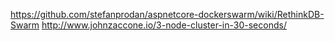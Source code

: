 https://github.com/stefanprodan/aspnetcore-dockerswarm/wiki/RethinkDB-Swarm
http://www.johnzaccone.io/3-node-cluster-in-30-seconds/
